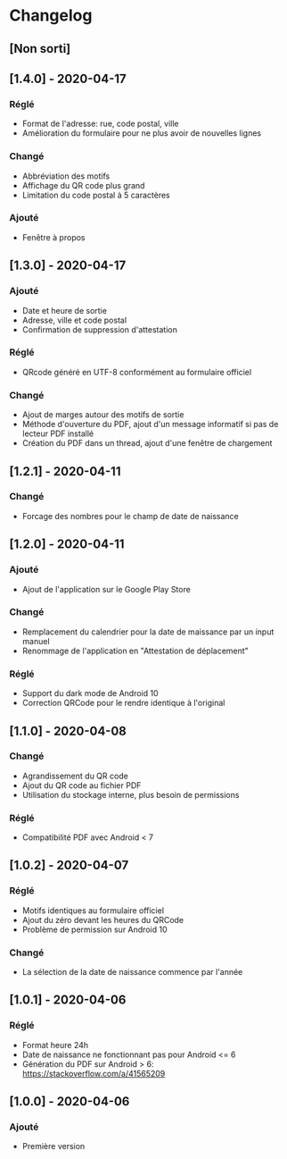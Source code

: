 # Changelog

## [Non sorti]

## [1.4.0] - 2020-04-17
### Réglé
- Format de l'adresse: rue, code postal, ville
- Amélioration du formulaire pour ne plus avoir de nouvelles lignes
### Changé
- Abbréviation des motifs
- Affichage du QR code plus grand
- Limitation du code postal à 5 caractères
### Ajouté
- Fenêtre à propos

## [1.3.0] - 2020-04-17
### Ajouté
- Date et heure de sortie
- Adresse, ville et code postal
- Confirmation de suppression d'attestation
### Réglé
- QRcode généré en UTF-8 conformément au formulaire officiel
### Changé
- Ajout de marges autour des motifs de sortie
- Méthode d'ouverture du PDF, ajout d'un message informatif si pas de lecteur PDF installé
- Création du PDF dans un thread, ajout d'une fenêtre de chargement

## [1.2.1] - 2020-04-11
### Changé
- Forcage des nombres pour le champ de date de naissance

## [1.2.0] - 2020-04-11
### Ajouté
- Ajout de l'application sur le Google Play Store
### Changé
- Remplacement du calendrier pour la date de maissance par un input manuel
- Renommage de l'application en "Attestation de déplacement"
### Réglé
- Support du dark mode de Android 10
- Correction QRCode pour le rendre identique à l'original

## [1.1.0] - 2020-04-08
### Changé
- Agrandissement du QR code
- Ajout du QR code au fichier PDF
- Utilisation du stockage interne, plus besoin de permissions
### Réglé
- Compatibilité PDF avec Android < 7

## [1.0.2] - 2020-04-07
### Réglé
- Motifs identiques au formulaire officiel
- Ajout du zéro devant les heures du QRCode
- Problème de permission sur Android 10
### Changé
- La sélection de la date de naissance commence par l'année

## [1.0.1] - 2020-04-06
### Réglé
- Format heure 24h
- Date de naissance ne fonctionnant pas pour Android <= 6
- Génération du PDF sur Android > 6: https://stackoverflow.com/a/41565209

## [1.0.0] - 2020-04-06
### Ajouté
- Première version